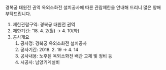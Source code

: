 경복궁 태원전 권역 옥외소화전 설치공사에 따른 관람제한을 안내해 드리니 많은 양해 부탁드립니다. 
1. 제한관람구역: 경복궁 태원전 권역
2. 제한기간: '18. 4. 2(월) → 4. 10(화)
3. 공사개요
   1) 공사명: 경복궁 옥외소화전 설치공사
   2) 공사기간: 2018. 2. 19 → 4. 14
   3) 공사내용: 노후된 옥외소화전 배관 교체 및 정비 등
   4) 시공사: 남양기계설비